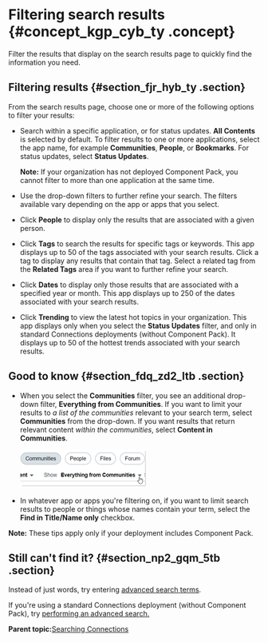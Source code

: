 # Filtering search results {#concept_kgp_cyb_ty .concept}

Filter the results that display on the search results page to quickly find the information you need.

## Filtering results {#section_fjr_hyb_ty .section}

From the search results page, choose one or more of the following options to filter your results:

-   Search within a specific application, or for status updates. **All Contents** is selected by default. To filter results to one or more applications, select the app name, for example **Communities**, **People**, or **Bookmarks**. For status updates, select **Status Updates**.

    **Note:** If your organization has not deployed Component Pack, you cannot filter to more than one application at the same time.

-   Use the drop-down filters to further refine your search. The filters available vary depending on the app or apps that you select.
-   Click **People** to display only the results that are associated with a given person.
-   Click **Tags** to search the results for specific tags or keywords. This app displays up to 50 of the tags associated with your search results. Click a tag to display any results that contain that tag. Select a related tag from the **Related Tags** area if you want to further refine your search.
-   Click **Dates** to display only those results that are associated with a specified year or month. This app displays up to 250 of the dates associated with your search results.
-   Click **Trending** to view the latest hot topics in your organization. This app displays only when you select the **Status Updates** filter, and only in standard Connections deployments \(without Component Pack\). It displays up to 50 of the hottest trends associated with your search results.

## Good to know {#section_fdq_zd2_ltb .section}

-   When you select the **Communities** filter, you see an additional drop-down filter, **Everything from Communities**. If you want to limit your results to *a list of the communities* relevant to your search term, select **Communities** from the drop-down. If you want results that return relevant content *within the communities*, select **Content in Communities**.

    ![](everything_from_communities.png)

-   In whatever app or apps you're filtering on, if you want to limit search results to people or things whose names contain your term, select the **Find in Title/Name only** checkbox.

**Note:** These tips apply only if your deployment includes Component Pack.

## Still can't find it? {#section_np2_gqm_5tb .section}

Instead of just words, try entering [advanced search terms](c_eucommon_search_adv_search_options.md).

If you're using a standard Connections deployment \(without Component Pack\), try [performing an advanced search.](t_eucommon_perform_advanced_search.md)

**Parent topic:**[Searching Connections](../eucommon/c_eucommon_search.md)

